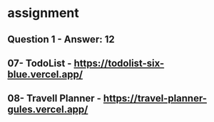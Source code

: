 ﻿# assignment

## Question 1 - Answer: 12

## 07- TodoList - https://todolist-six-blue.vercel.app/

## 08- Travell Planner - https://travel-planner-gules.vercel.app/
